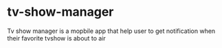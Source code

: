 # tv-show-manager

Tv show manager is a mopbile app that help user to get notification when their favorite tvshow is about to air
